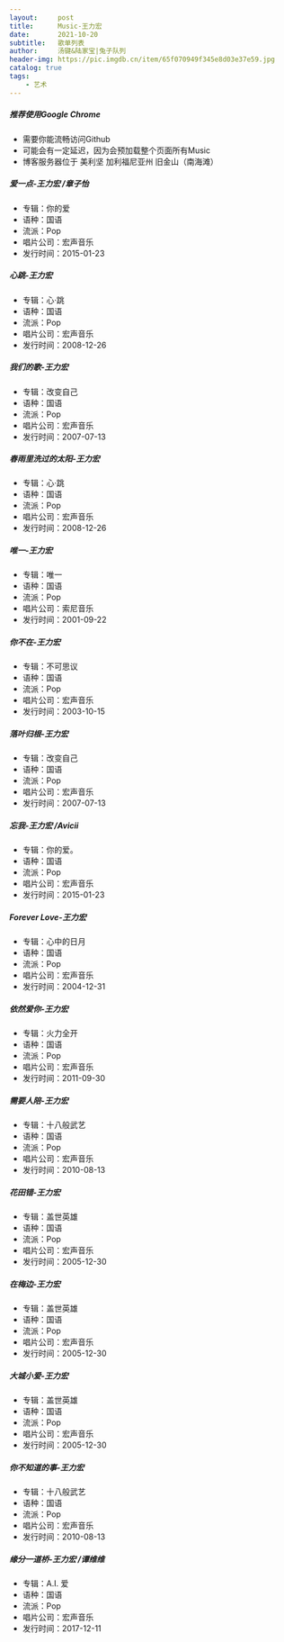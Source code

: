 ```yaml
---
layout:     post
title:      Music-王力宏
date:       2021-10-20
subtitle:   歌单列表
author:     汤键&陆家宝|兔子队列
header-img: https://pic.imgdb.cn/item/65f070949f345e8d03e37e59.jpg
catalog: true
tags:
    - 艺术
---
```


##### **推荐使用Google Chrome**
- 需要你能流畅访问Github
- 可能会有一定延迟，因为会预加载整个页面所有Music
- 博客服务器位于 美利坚 加利福尼亚州 旧金山（南海滩）

##### **爱一点-王力宏 /章子怡**
- 专辑：你的爱
- 语种：国语
- 流派：Pop
- 唱片公司：宏声音乐
- 发行时间：2015-01-23

##### **心跳-王力宏**
- 专辑：心·跳
- 语种：国语
- 流派：Pop
- 唱片公司：宏声音乐
- 发行时间：2008-12-26

##### **我们的歌-王力宏**
- 专辑：改变自己
- 语种：国语
- 流派：Pop
- 唱片公司：宏声音乐
- 发行时间：2007-07-13

##### **春雨里洗过的太阳-王力宏**
- 专辑：心·跳
- 语种：国语
- 流派：Pop
- 唱片公司：宏声音乐
- 发行时间：2008-12-26

##### **唯一-王力宏**
- 专辑：唯一
- 语种：国语
- 流派：Pop
- 唱片公司：索尼音乐
- 发行时间：2001-09-22

##### **你不在-王力宏**
- 专辑：不可思议
- 语种：国语
- 流派：Pop
- 唱片公司：宏声音乐
- 发行时间：2003-10-15

##### **落叶归根-王力宏**
- 专辑：改变自己
- 语种：国语
- 流派：Pop
- 唱片公司：宏声音乐
- 发行时间：2007-07-13

##### **忘我-王力宏 /Avicii**
- 专辑：你的爱。
- 语种：国语
- 流派：Pop
- 唱片公司：宏声音乐
- 发行时间：2015-01-23

##### **Forever Love-王力宏**
- 专辑：心中的日月
- 语种：国语
- 流派：Pop
- 唱片公司：宏声音乐
- 发行时间：2004-12-31

##### **依然爱你-王力宏**
- 专辑：火力全开
- 语种：国语
- 流派：Pop
- 唱片公司：宏声音乐
- 发行时间：2011-09-30

##### **需要人陪-王力宏**
- 专辑：十八般武艺
- 语种：国语
- 流派：Pop
- 唱片公司：宏声音乐
- 发行时间：2010-08-13

##### **花田错-王力宏**
- 专辑：盖世英雄
- 语种：国语
- 流派：Pop
- 唱片公司：宏声音乐
- 发行时间：2005-12-30

##### **在梅边-王力宏**
- 专辑：盖世英雄
- 语种：国语
- 流派：Pop
- 唱片公司：宏声音乐
- 发行时间：2005-12-30

##### **大城小爱-王力宏**
- 专辑：盖世英雄
- 语种：国语
- 流派：Pop
- 唱片公司：宏声音乐
- 发行时间：2005-12-30

##### **你不知道的事-王力宏**
- 专辑：十八般武艺
- 语种：国语
- 流派：Pop
- 唱片公司：宏声音乐
- 发行时间：2010-08-13

##### **缘分一道桥-王力宏 /谭维维**
- 专辑：A.I. 爱
- 语种：国语
- 流派：Pop
- 唱片公司：宏声音乐
- 发行时间：2017-12-11
